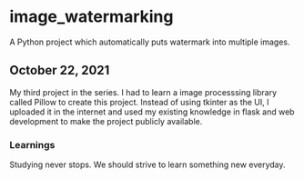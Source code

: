 # image_watermarking
A Python project which automatically puts watermark into multiple images.

## October 22, 2021
My third project in the series. I had to learn a image processsing library called Pillow to create this project. Instead of using tkinter as the UI, I uploaded it in the internet and used my existing knowledge in flask and web development to make the project publicly available.

### Learnings
Studying never stops. We should strive to learn something new everyday.
